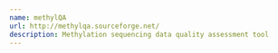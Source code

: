```yaml
---
name: methylQA
url: http://methylqa.sourceforge.net/
description: Methylation sequencing data quality assessment tool
---
```

